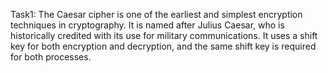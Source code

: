 Task1:
The Caesar cipher is one of the earliest and simplest encryption techniques in cryptography. It is named after Julius Caesar, who is historically credited with its use for military communications. It uses a shift key for both encryption and decryption, and the same shift key is required for both processes.
